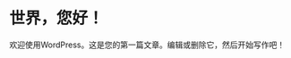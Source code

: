 # 世界，您好！

<!--
ID: 86fd1c83-0059-4a98-a7ad-7a948eff4af4
Status: publish
Date: 2019-06-15T12:35:59
Modified: 2019-06-15T12:35:59
wp_id: 1
-->

<!-- wp:paragraph -->
<p>欢迎使用WordPress。这是您的第一篇文章。编辑或删除它，然后开始写作吧！</p>
<!-- /wp:paragraph -->